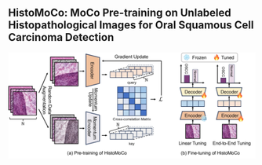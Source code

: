 ## HistoMoCo: MoCo Pre-training on Unlabeled Histopathological Images for Oral Squamous Cell Carcinoma Detection

<p align="center">
  <img src="https://github.com/Heyffff/HistoMoCo/blob/master/HistoMoCo.jpg" width="800">
</p>
